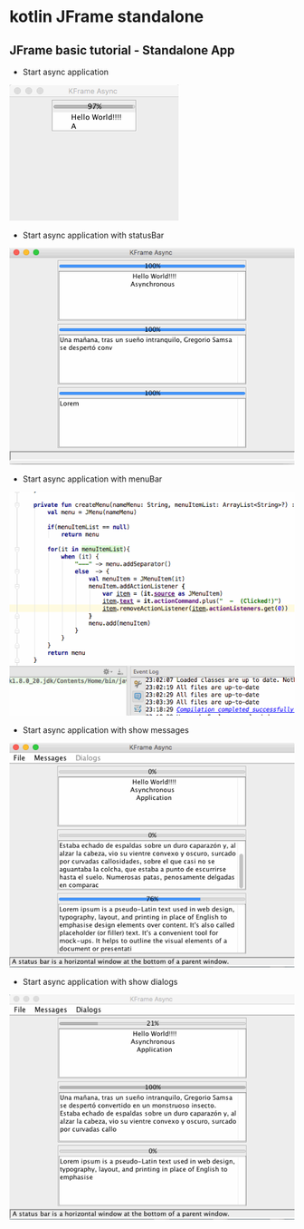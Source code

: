 # kotlin JFrame standalone

## JFrame basic tutorial - Standalone App

* Start async application

![](https://github.com/kotlin-es/kotlin-JFrame-standalone/blob/master/start-async-application/src/main/resources/KFrame-async.gif)

* Start async application with statusBar

![](https://github.com/kotlin-es/kotlin-JFrame-standalone/blob/master/start-async-statusBar-application/src/main/resources/KFrame-async-statusBar.gif)

* Start async application with menuBar

![](https://github.com/kotlin-es/kotlin-JFrame-standalone/blob/master/start-async-menuBar-application/src/main/resources/KFrame-async-menuBar.gif)

* Start async application with show messages

![](https://github.com/kotlin-es/kotlin-JFrame-standalone/blob/master/start-async-message-application/src/main/resources/KFrame-async-message.gif)


* Start async application with show dialogs

![](https://github.com/kotlin-es/kotlin-JFrame-standalone/blob/master/start-async-dialog-application/src/main/resources/KFrame-async-dialogs.gif)
